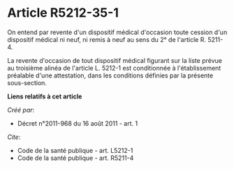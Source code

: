 # Article R5212-35-1

On entend par revente d'un dispositif médical d'occasion toute cession d'un dispositif médical ni neuf, ni remis à neuf au
sens du 2° de l'article R. 5211-4. 

La revente d'occasion de tout dispositif médical figurant sur la liste prévue au troisième alinéa de l'article L. 5212-1 est
conditionnée à l'établissement préalable d'une attestation, dans les conditions définies par la présente sous-section.

**Liens relatifs à cet article**

_Créé par_:

  - Décret n°2011-968 du 16 août 2011 - art. 1

_Cite_:

  - Code de la santé publique - art. L5212-1
  - Code de la santé publique - art. R5211-4
